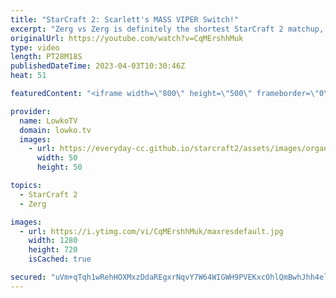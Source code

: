 ```yaml
---
title: "StarCraft 2: Scarlett's MASS VIPER Switch!"
excerpt: "Zerg vs Zerg is definitely the shortest StarCraft 2 matchup, even at the pro level. Right?  Professional match of SC2 between Scarlett (Zerg) and Dark (Zerg).  Support my work: https://patreon.com/lowkotv Lowko Merch: https://lowko.shop  My YouTube channels: @LowkoTV @MoreLowko @LowkoClips    Twitch"
originalUrl: https://youtube.com/watch?v=CqMErshhMuk
type: video
length: PT28M18S
publishedDateTime: 2023-04-03T10:30:46Z
heat: 51

featuredContent: "<iframe width=\"800\" height=\"500\" frameborder=\"0\" src=\"https://www.youtube.com/embed/CqMErshhMuk\" allow=\"accelerometer; autoplay; encrypted-media; gyroscope; picture-in-picture\" allowfullscreen></iframe>"

provider:
  name: LowkoTV
  domain: lowko.tv
  images:
    - url: https://everyday-cc.github.io/starcraft2/assets/images/organizations/lowko.tv-50x50.jpg
      width: 50
      height: 50

topics:
  - StarCraft 2
  - Zerg

images:
  - url: https://i.ytimg.com/vi/CqMErshhMuk/maxresdefault.jpg
    width: 1280
    height: 720
    isCached: true

secured: "uVm+qTqh1wRehHOXMxzDdaREgxrNqvY7W64WIGWH9PVEKxcOhlQmBwhJhh4el2nsn+Pc7Oqq2c+4gcM1dFhQlKKckoah7yPfpS3Je01vYJymCi5Kj4l+J6dABWTxi6D/vKC6WjkeX+bG/UNXmK1AkL7CpT9j6PYxOpcigTZQiFloP3KuyHnkpukr+WGSl9A8MDinO/hVIBaDQEJBe4HFLO2D/NXrg/BftuKqu5JMozqd/Oit/kHPTgz+N9RVxGkLcVo1W/xiIf8PBBDC6I7zhXVMnFRZ3W+9bDRJreAUR/c08XtNvywebEFnGiq8NKEz2mJIv81xzow0aVBhM53lCq5/bOcm0fgy806MnERyslEugFsQ+qWmbavgjjUaf32DRxQlIPUrjsOWrpWlFM8QBmacwWHp1xfFRt/t1ks/Flg=;0AVh2F2c4rrNoxByZYGRKg=="
---
```



